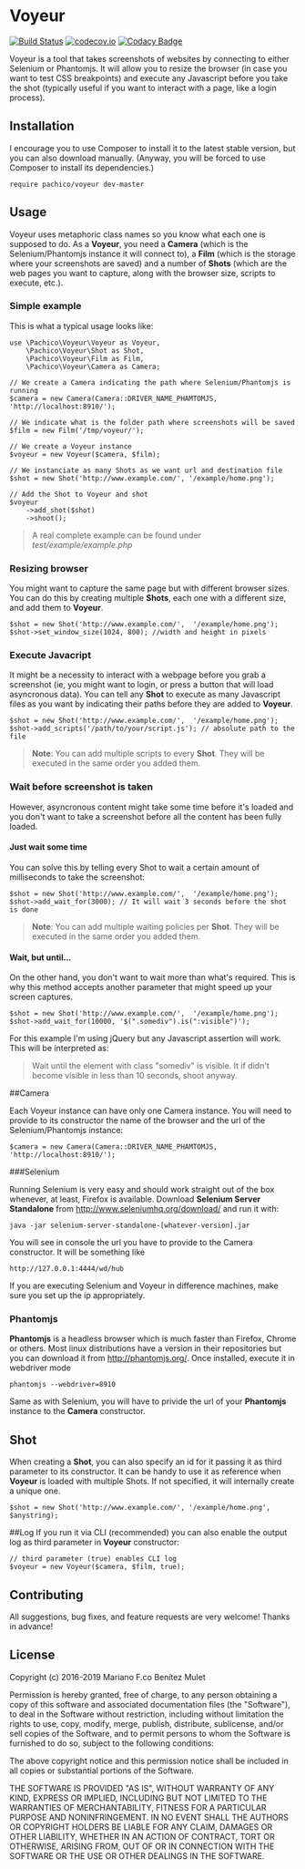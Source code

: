 # Voyeur

[![Build Status](https://travis-ci.org/pachico/voyeur.svg?branch=master)](https://travis-ci.org/pachico/voyeur) [![codecov.io](https://codecov.io/github/pachico/voyeur/coverage.svg?branch=master)](https://codecov.io/github/pachico/voyeur?branch=master) [![Codacy Badge](https://api.codacy.com/project/badge/grade/53f22339bb78428190cf0744284d02d4)](https://www.codacy.com/app/pachico/voyeur)

Voyeur is a tool that takes screenshots of websites by connecting to either Selenium or Phantomjs.
It will allow you to resize the browser (in case you want to test CSS breakpoints) and execute any Javascript before you take the shot (typically useful if you want to interact with a page, like a login process).

## Installation
I encourage you to use Composer to install it to the latest stable version, but you can also download manually. (Anyway, you will be forced to use Composer to install its dependencies.) 
	
	require pachico/voyeur dev-master

## Usage

Voyeur uses metaphoric class names so you know what each one is supposed to do.
As a **Voyeur**, you need a **Camera** (which is the Selenium/Phantomjs instance it will connect to), a **Film** (which is the storage where your screenshots are saved) and a number of **Shots** (which are the web pages you want to capture, along with the browser size, scripts to execute, etc.).

### Simple example
This is what a typical usage looks like:
	
	use	\Pachico\Voyeur\Voyeur as Voyeur,
		\Pachico\Voyeur\Shot as Shot,
		\Pachico\Voyeur\Film as Film,
		\Pachico\Voyeur\Camera as Camera;
	
	// We create a Camera indicating the path where Selenium/Phantomjs is running
	$camera = new Camera(Camera::DRIVER_NAME_PHAMTOMJS, 'http://localhost:8910/');
	
	// We indicate what is the folder path where screenshots will be saved 
	$film = new Film('/tmp/voyeur/');
	
	// We create a Voyeur instance
	$voyeur = new Voyeur($camera, $film);
	
	// We instanciate as many Shots as we want url and destination file 
	$shot = new Shot('http://www.example.com/', '/example/home.png');
	
	// Add the Shot to Voyeur and shot
	$voyeur
		->add_shot($shot)
		->shoot();

>A real complete example can be found under  *test/example/example.php*

### Resizing browser

You might want to capture the same page but with different browser sizes.
You can do this by creating multiple **Shots**, each one with a different size, and add them to **Voyeur**.

	$shot = new Shot('http://www.example.com/',  '/example/home.png');
	$shot->set_window_size(1024, 800); //width and height in pixels

### Execute Javacript

It might be a necessity to interact with a webpage before you grab a screenshot (ie, you might want to login, or press a button that will load asyncronous data).
You can tell any **Shot** to execute as many Javascript files as you want by indicating their paths before they are added to **Voyeur**.

	$shot = new Shot('http://www.example.com/',  '/example/home.png');
	$shot->add_scripts('/path/to/your/script.js'); // absolute path to the file

>**Note**: You can add multiple scripts to every **Shot**. They will be executed in the same order you added them.

### Wait before screenshot is taken

However, asyncronous content might take some time before it's loaded and you don't want to take a screenshot before all the content has been fully loaded.

#### Just wait some time

You can solve this by telling every Shot to wait a certain amount of milliseconds to take the screenshot:

	$shot = new Shot('http://www.example.com/',  '/example/home.png');
	$shot->add_wait_for(3000); // It will wait 3 seconds before the shot is done

>**Note**: You can add multiple waiting policies per **Shot**. They will be executed in the same order you added them.

#### Wait, but until...

On the other hand, you don't want to wait more than what's required. This is why this method accepts another parameter that might speed up your screen captures.

	$shot = new Shot('http://www.example.com/',  '/example/home.png');
	$shot->add_wait_for(10000, '$(".somediv").is(":visible")'); 

For this example I'm using jQuery but any Javascript assertion will work. 
This will be interpreted as:
>Wait until the element with class "somediv" is visible. It if didn't become visible in less than 10 seconds, shoot anyway. 

##Camera

Each Voyeur instance can have only one Camera instance.
You will need to provide to its constructor the name of the browser and the url of the Selenium/Phantomjs instance:

	$camera = new Camera(Camera::DRIVER_NAME_PHAMTOMJS, 'http://localhost:8910/');

###Selenium

Running Selenium is very easy and should work straight out of the box whenever, at least, Firefox is available.
Download **Selenium Server Standalone** from http://www.seleniumhq.org/download/ and run it with:

	java -jar selenium-server-standalone-[whatever-version].jar

You will see in console the url you have to provide to the Camera constructor. 
It will be something like

	http://127.0.0.1:4444/wd/hub

If you are executing Selenium and Voyeur in difference machines, make sure you set up the ip appropriately.

### Phantomjs

**Phantomjs** is a headless browser which is much faster than Firefox, Chrome or others.
Most linux distributions have a version in their repositories but you can download it from http://phantomjs.org/.
Once installed, execute it in webdriver mode

	phantomjs --webdriver=8910

Same as with Selenium, you will have to privide the url of your **Phantomjs** instance to the **Camera** constructor.

## Shot
When creating a **Shot**, you can also specify an id for it passing it as third parameter to its constructor. It can be handy to use it as reference when **Voyeur** is loaded with multiple Shots.
If not specified, it will internally create a unique one.

	$shot = new Shot('http://www.example.com/', '/example/home.png', $anystring);

##Log
If you run it via CLI (recommended) you can also enable the output log as third parameter in **Voyeur** constructor:
	
	// third parameter (true) enables CLI log
	$voyeur = new Voyeur($camera, $film, true);

## Contributing

All suggestions, bug fixes, and feature requests are very welcome!
Thanks in advance!
## License

Copyright (c) 2016-2019 Mariano F.co Benítez Mulet

Permission is hereby granted, free of charge, to any person obtaining a copy
of this software and associated documentation files (the "Software"), to deal
in the Software without restriction, including without limitation the rights
to use, copy, modify, merge, publish, distribute, sublicense, and/or sell
copies of the Software, and to permit persons to whom the Software is furnished
to do so, subject to the following conditions:

The above copyright notice and this permission notice shall be included in all
copies or substantial portions of the Software.

THE SOFTWARE IS PROVIDED "AS IS", WITHOUT WARRANTY OF ANY KIND, EXPRESS OR
IMPLIED, INCLUDING BUT NOT LIMITED TO THE WARRANTIES OF MERCHANTABILITY,
FITNESS FOR A PARTICULAR PURPOSE AND NONINFRINGEMENT. IN NO EVENT SHALL THE
AUTHORS OR COPYRIGHT HOLDERS BE LIABLE FOR ANY CLAIM, DAMAGES OR OTHER
LIABILITY, WHETHER IN AN ACTION OF CONTRACT, TORT OR OTHERWISE, ARISING FROM,
OUT OF OR IN CONNECTION WITH THE SOFTWARE OR THE USE OR OTHER DEALINGS IN
THE SOFTWARE.
